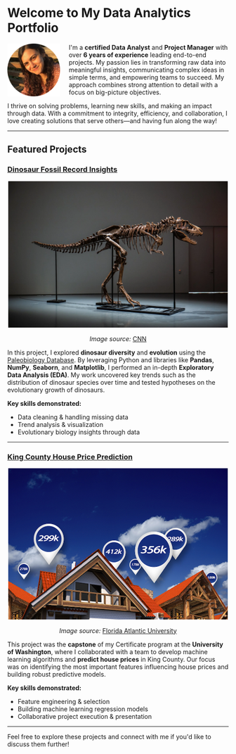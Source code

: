 # Welcome to My Data Analytics Portfolio

<img src="profile.png" width="120" align="left" style="margin-right: 20px;"/>

I'm a **certified Data Analyst** and **Project Manager** with over **6 years of experience** leading end-to-end projects. My passion lies in transforming raw data into meaningful insights, communicating complex ideas in simple terms, and empowering teams to succeed. My approach combines strong attention to detail with a focus on big-picture objectives.

I thrive on solving problems, learning new skills, and making an impact through data. With a commitment to integrity, efficiency, and collaboration, I love creating solutions that serve others—and having fun along the way!

 
---

## Featured Projects

### [Dinosaur Fossil Record Insights](https://github.com/jshahna/Dinosaur-Fossil-Record-Insights/blob/main/Dinosaurs-fossil-insights.ipynb)

<p align="center">
  <img src="Dinosaur.png" width="500">
</p>

<p align="center"><em>Image source:</em> <a href="https://www.cnn.com/style/article/gorgosaurus-dinosaur-skeleton-auction-scn/index.html">CNN</a></p>

In this project, I explored **dinosaur diversity** and **evolution** using the [Paleobiology Database](https://paleobiodb.org/#/). By leveraging Python and libraries like **Pandas**, **NumPy**, **Seaborn**, and **Matplotlib**, I performed an in-depth **Exploratory Data Analysis (EDA)**. My work uncovered key trends such as the distribution of dinosaur species over time and tested hypotheses on the evolutionary growth of dinosaurs.

**Key skills demonstrated:**
- Data cleaning & handling missing data
- Trend analysis & visualization
- Evolutionary biology insights through data

---

### [King County House Price Prediction](https://github.com/jshahna/King-County-House-Prices/blob/main/Group_Final_Project_CharryDeandres_KanizSyeda_ShahnazJalali.pdf)

<p align="center">
  <img src="King-County-House.png" width="500">
</p>

<p align="center"><em>Image source:</em> <a href="https://www.fau.edu/newsdesk/articles/left-most-digit-on-homes-asking-price-matters-most.php">Florida Atlantic University</a></p>

This project was the **capstone** of my Certificate program at the **University of Washington**, where I collaborated with a team to develop machine learning algorithms and **predict house prices** in King County. Our focus was on identifying the most important features influencing house prices and building robust predictive models. 

**Key skills demonstrated:**
- Feature engineering & selection
- Building machine learning regression models
- Collaborative project execution & presentation

---

Feel free to explore these projects and connect with me if you'd like to discuss them further! 
